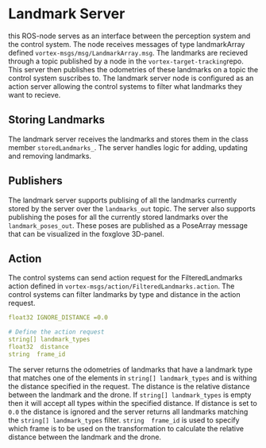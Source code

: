 # Landmark Server
this ROS-node serves as an interface between the perception system and the control system. The node receives messages of type landmarkArray defined `vortex-msgs/msg/LandmarkArray.msg`. 
The landmarks are recieved through a topic published by a node in the `vortex-target-tracking`repo. This server then publishes the odometries of these landmarks on a topic the control system suscribes to. 
The landmark server node is configured as an action server allowing the control systems to filter what landmarks they want to recieve.

## Storing Landmarks
The landmark server receives the landmarks and stores them in the class member `storedLandmarks_`. The server handles logic for adding, updating and removing landmarks.

## Publishers
The landmark server supports publising of all the landmarks currently stored by the server over the `landmarks_out` topic.
The server also supports publishing the poses for all the currently stored landmarks over the `landmark_poses_out`. These poses are published as a PoseArray message that can be visualized in the foxglove 3D-panel.

## Action
The control systems can send action request for the FilteredLandmarks action defined in `vortex-msgs/action/FilteredLandmarks.action`. The control systems can filter landmarks by type and distance in the action request.

```yaml
float32 IGNORE_DISTANCE =0.0

# Define the action request
string[] landmark_types
float32  distance
string  frame_id
```
The server returns the odometries of landmarks that have a landmark type that matches one of the elements in `string[] landmark_types` and is withing the distance specified in the request.
The distance is the relative distance between the landmark and the drone. 
If `string[] landmark_types` is empty then it will accept all types within the specified distance.
If distance is set to `0.0` the distance is ignored and the server returns all landmarks matching the `string[] landmark_types` filter.
`string  frame_id` is used to specify which frame is to be used on the transformation to calculate the relative distance between the landmark and the drone.




